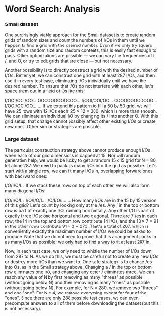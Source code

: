 # Word Search: Analysis

### Small dataset

One surprisingly viable approach for the Small dataset is to create random grids of random sizes
and count the numbers of I/Os in them until we happen to find a grid with the desired number.
Even if we only try square grids with a random size and random contents, this is easily fast enough
to pass. Other optimizations are possible — we can vary the frequencies of I, /, and O, or try to
edit grids that are close — but not necessary.

Another possibility is to directly construct a grid with the desired number of I/Os. Better yet,
we can construct one grid with at least 287 I/Os, and then use it in every test case, eliminating
I/Os individually until we have the desired number. To ensure that I/Os do not interfere with each
other, let's space them out in a field of Os like this:

I/OOI/OOI/OO...
OOOOOOOOOOOO...
I/OOI/OOI/OO...
OOOOOOOOOOOO...
I/OOI/OOI/OO...
...
If we extend this pattern to fill a 50 by 50 grid, we will have 25 rows with 12 I/Os each; 25 × 12 = 300,
which is more than enough. We can eliminate an individual I/O by changing its / into another O. With this
grid setup, that change cannot possibly affect other existing I/Os or create new ones. Other similar
strategies are possible.

### Large dataset

The particular construction strategy above cannot produce enough I/Os when each of our grid dimensions is
capped at 15. Nor will random generation help; we would be lucky to get a random 15 x 15 grid for N = 80,
let alone 287. We need to pack as many I/Os into the grid as possible. Let's start with a single row; we
can fit many I/Os in, overlapping forward ones with backward ones:

I/O/I/O/I...
If we stack these rows on top of each other, we will also form many diagonal I/Os:

I/O/I/O/I...
I/O/I/O/I...
I/O/I/O/I...
...
How many I/Os are in the 15 by 15 version of this grid? Let's count by looking only at the /es. Any / in the
top or bottom row is part of exactly one I/O, running horizontally. Any other I/O is part of exactly three
I/Os: one horizontal and two diagonal. There are 7 /es in each row; the 14 in the top and bottom row contribute
14 I/Os, and the 13 × 7 = 91 in the other rows contribute 91 × 3 = 273. That's a total of 287, which is conveniently
exactly the maximum number of I/Os we could be asked to produce. Note that we do not need to prove that this
arrangement packs in as many I/Os as possible; we only had to find a way to fit at least 287 in.

Now, in each test case, we only need to whittle the number of I/Os down from 287 to N. As we do this, we must
be careful not to create any new I/Os or destroy more I/Os than we want to. One safe strategy is to change /es
into Os, as in the Small strategy above. Changing a / in the top or bottom row eliminates one I/O, and changing
any other / eliminates three. We can reach any value of N by first removing as many "threes" as possible
(without going below N) and then removing as many "ones" as possible (without going below N). For example,
for N = 280, we remove two "threes" and one "one". For N = 4, we remove everything except for four of the
"ones". Since there are only 288 possible test cases, we can even precompute answers to all of them before
downloading the dataset (but this is not necessary).